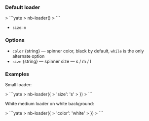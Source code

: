 ### Default loader
<div example="loader-m"/>
> ```yate
>     nb-loader()
> ```

* `size`: `m`

### Options

* `color` {string} — spinner color, black by default, `while` is the only alternate option
* `size` {string} — spinner size — s / m / l

### Examples

Small loader:
<div example="loader-s"/>
> ```yate
>     nb-loader({
>         'size': 's'
>     })
> ```

White medium loader on white background:
<div example="loader-w"/>
> ```yate
>     nb-loader({
>         'color': 'white'
>     })
> ```
